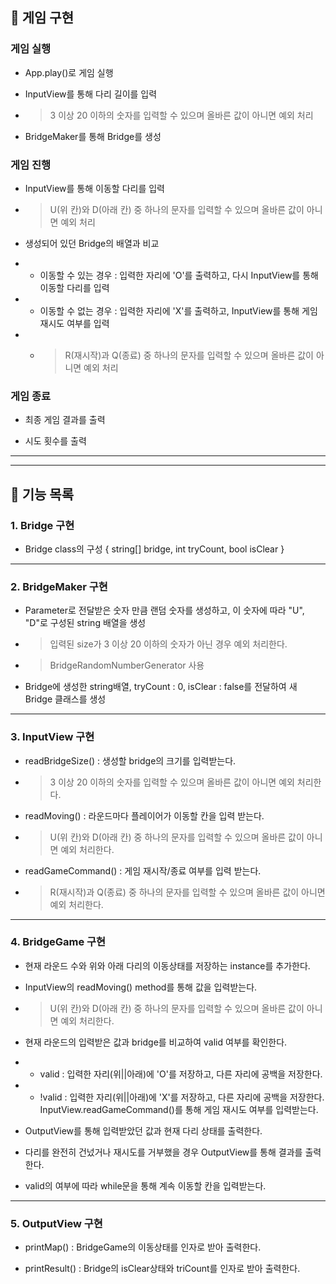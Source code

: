 ## 🚀 게임 구현

### 게임 실행

- App.play()로 게임 실행

- InputView를 통해 다리 길이를 입력

- > 3 이상 20 이하의 숫자를 입력할 수 있으며 올바른 값이 아니면 예외 처리

- BridgeMaker를 통해 Bridge를 생성

### 게임 진행

- InputView를 통해 이동할 다리를 입력

- > U(위 칸)와 D(아래 칸) 중 하나의 문자를 입력할 수 있으며 올바른 값이 아니면 예외 처리

- 생성되어 있던 Bridge의 배열과 비교

- - 이동할 수 있는 경우 : 입력한 자리에 'O'를 출력하고, 다시 InputView를 통해 이동할 다리를 입력

- - 이동할 수 없는 경우 : 입력한 자리에 'X'를 출력하고, InputView를 통해 게임 재시도 여부를 입력

- - > R(재시작)과 Q(종료) 중 하나의 문자를 입력할 수 있으며 올바른 값이 아니면 예외 처리

### 게임 종료

- 최종 게임 결과를 출력

- 시도 횟수를 출력

---

--- 

## 🚀 기능 목록

### 1. Bridge 구현

- Bridge class의 구성 { string[] bridge, int tryCount, bool isClear }

---

### 2. BridgeMaker 구현

- Parameter로 전달받은 숫자 만큼 랜덤 숫자를 생성하고, 이 숫자에 따라 "U", "D"로 구성된 string 배열을 생성

- > 입력된 size가 3 이상 20 이하의 숫자가 아닌 경우 예외 처리한다.

- > BridgeRandomNumberGenerator 사용

- Bridge에 생성한 string배열, tryCount : 0, isClear : false를 전달하여 새 Bridge 클래스를 생성

---

### 3. InputView 구현

- readBridgeSize() : 생성할 bridge의 크기를 입력받는다.

- > 3 이상 20 이하의 숫자를 입력할 수 있으며 올바른 값이 아니면 예외 처리한다.

- readMoving() : 라운드마다 플레이어가 이동할 칸을 입력 받는다. 

- > U(위 칸)와 D(아래 칸) 중 하나의 문자를 입력할 수 있으며 올바른 값이 아니면 예외 처리한다.

- readGameCommand() : 게임 재시작/종료 여부를 입력 받는다. 

- > R(재시작)과 Q(종료) 중 하나의 문자를 입력할 수 있으며 올바른 값이 아니면 예외 처리한다.

---

### 4. BridgeGame 구현

- 현재 라운드 수와 위와 아래 다리의 이동상태를 저장하는 instance를 추가한다.

- InputView의 readMoving() method를 통해 값을 입력받는다.

- > U(위 칸)와 D(아래 칸) 중 하나의 문자를 입력할 수 있으며 올바른 값이 아니면 예외 처리한다.

- 현재 라운드의 입력받은 값과 bridge를 비교하여 valid 여부를 확인한다.

- - valid : 입력한 자리(위||아래)에 'O'를 저장하고, 다른 자리에 공백을 저장한다.

- - !valid : 입력한 자리(위||아래)에 'X'를 저장하고, 다른 자리에 공백을 저장한다. InputView.readGameCommand()를 통해 게임 재시도 여부를 입력받는다.

- OutputView를 통해 입력받았던 값과 현재 다리 상태를 출력한다.

- 다리를 완전히 건넜거나 재시도를 거부했을 경우 OutputView를 통해 결과를 출력한다.

- valid의 여부에 따라 while문을 통해 계속 이동할 칸을 입력받는다.

---

### 5. OutputView 구현

- printMap() : BridgeGame의 이동상태를 인자로 받아 출력한다.

- printResult() : Bridge의 isClear상태와 triCount를 인자로 받아 출력한다.